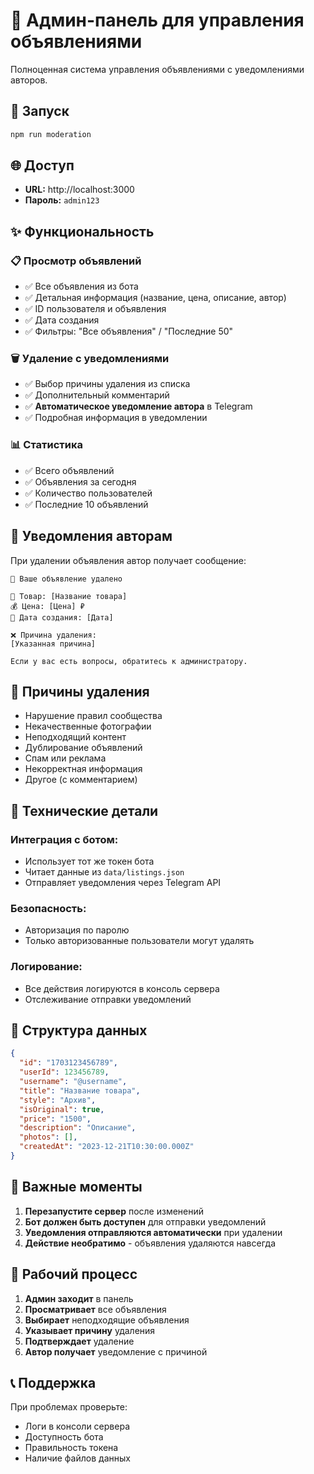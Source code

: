 # 🔧 Админ-панель для управления объявлениями

Полноценная система управления объявлениями с уведомлениями авторов.

## 🚀 Запуск

```bash
npm run moderation
```

## 🌐 Доступ

- **URL:** http://localhost:3000
- **Пароль:** `admin123`

## ✨ Функциональность

### 📋 **Просмотр объявлений**
- ✅ Все объявления из бота
- ✅ Детальная информация (название, цена, описание, автор)
- ✅ ID пользователя и объявления
- ✅ Дата создания
- ✅ Фильтры: "Все объявления" / "Последние 50"

### 🗑️ **Удаление с уведомлениями**
- ✅ Выбор причины удаления из списка
- ✅ Дополнительный комментарий
- ✅ **Автоматическое уведомление автора** в Telegram
- ✅ Подробная информация в уведомлении

### 📊 **Статистика**
- ✅ Всего объявлений
- ✅ Объявления за сегодня
- ✅ Количество пользователей
- ✅ Последние 10 объявлений

## 📱 Уведомления авторам

При удалении объявления автор получает сообщение:

```
🚫 Ваше объявление удалено

📝 Товар: [Название товара]
💰 Цена: [Цена] ₽
📅 Дата создания: [Дата]

❌ Причина удаления:
[Указанная причина]

Если у вас есть вопросы, обратитесь к администратору.
```

## 🎯 Причины удаления

- Нарушение правил сообщества
- Некачественные фотографии
- Неподходящий контент
- Дублирование объявлений
- Спам или реклама
- Некорректная информация
- Другое (с комментарием)

## 🔧 Технические детали

### **Интеграция с ботом:**
- Использует тот же токен бота
- Читает данные из `data/listings.json`
- Отправляет уведомления через Telegram API

### **Безопасность:**
- Авторизация по паролю
- Только авторизованные пользователи могут удалять

### **Логирование:**
- Все действия логируются в консоль сервера
- Отслеживание отправки уведомлений

## 📁 Структура данных

```json
{
  "id": "1703123456789",
  "userId": 123456789,
  "username": "@username",
  "title": "Название товара",
  "style": "Архив",
  "isOriginal": true,
  "price": "1500",
  "description": "Описание",
  "photos": [],
  "createdAt": "2023-12-21T10:30:00.000Z"
}
```

## 🚨 Важные моменты

1. **Перезапустите сервер** после изменений
2. **Бот должен быть доступен** для отправки уведомлений
3. **Уведомления отправляются автоматически** при удалении
4. **Действие необратимо** - объявления удаляются навсегда

## 🔄 Рабочий процесс

1. **Админ заходит** в панель
2. **Просматривает** все объявления
3. **Выбирает** неподходящие объявления
4. **Указывает причину** удаления
5. **Подтверждает** удаление
6. **Автор получает** уведомление с причиной

## 📞 Поддержка

При проблемах проверьте:
- Логи в консоли сервера
- Доступность бота
- Правильность токена
- Наличие файлов данных
